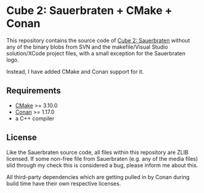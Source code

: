 # Cube 2: Sauerbraten + CMake + Conan

This repository contains the source code of [Cube 2: Sauerbraten](http://sauerbraten.org)
without any of the binary blobs from SVN and the makefile/Visual Studio solution/XCode project files,
with a small exception for the Sauerbraten logo.

Instead, I have added CMake and Conan support for it.


## Requirements 
  * [CMake](https://cmake.org) >= 3.10.0
  * [Conan](https://conan.io) >= 1.17.0
  * a C++ compiler


## License
Like the Sauerbraten source code, all files within this repository are ZLIB licensed.
If some non-free file from Sauerbraten (e.g. any of the media files) 
slid through my check this is considered a bug, 
please inform me about this.

All third-party dependencies which are getting pulled in by Conan during build time 
have their own respective licenses.
